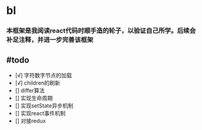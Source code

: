 # bl
### 本框架是我阅读react代码时顺手造的轮子，以验证自己所学。后续会补足注释，并进一步完善该框架

#todo
-------
- [√] 字符数字节点的加载
- [√] children的刷新
- []  differ算法
- []  实现生命周期
- []  实现setState异步机制
- []  实现react事件机制
- []  对接redux